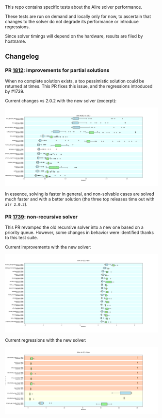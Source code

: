 This repo contains specific tests about the Alire solver performance.

These tests are run on demand and locally only for now, to ascertain that
changes to the solver do not degrade its performance or introduce regressions.

Since solver timings will depend on the hardware, results are filed by
hostname.

## Changelog

### PR [1812](https://github.com/alire-project/alire/pull/1812): improvements for partial solutions

When no complete solution exists, a too pessimistic solution could be returned
at times. This PR fixes this issue, and the regressions introduced by #1739.

Current changes vs 2.0.2 with the new solver (excerpt):

<img src="images/pr1812_vs_2.0.2.png" width="800">

In essence, solving is faster in general, and non-solvable cases are solved
much faster and with a better solution (the three top releases time out with
`alr 2.0.2`).

### PR [1739](https://github.com/alire-project/alire/pull/1739): non-recursive solver

This PR revamped the old recursive solver into a new one based on a priority
queue. However, some changes in behavior were identified thanks to this test suite.

Current improvements with the new solver:

<img src="images/master_vs_2.0.2_improv.png" width="800">

Current regressions with the new solver:

<img src="images/master_vs_2.0.2_reg.png" width="800">